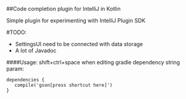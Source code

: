 ##Code completion plugin for IntelliJ in Kotlin

Simple plugin for experimenting with IntelliJ Plugin SDK

 #TODO: 
 - SettingsUI need to be connected with data storage
 - A lot of Javadoc
 
####Usage:
shift+ctrl+space when editing gradle dependency string param:
```
dependencies {
   compile('gson[press shortcut here]') 
}
```
